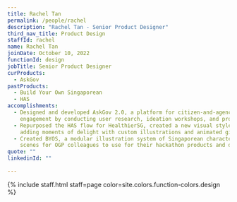 ```yaml
---
title: Rachel Tan
permalink: /people/rachel
description: "Rachel Tan - Senior Product Designer"
third_nav_title: Product Design
staffId: rachel
name: Rachel Tan
joinDate: October 10, 2022
functionId: design
jobTitle: Senior Product Designer
curProducts:
  - AskGov
pastProducts:
  - Build Your Own Singaporean
  - HAS
accomplishments:
  - Designed and developed AskGov 2.0, a platform for citizen-and-agency
    engagement by conducting user research, ideation workshops, and prototypes
  - Repurposed the HAS flow for HealthierSG, created a new visual style and
    adding moments of delight with custom illustrations and animated gifs
  - Created BYOS, a modular illustration system of Singaporean characters and
    scenes for OGP colleagues to use for their hackathon products and decks
quote: ""
linkedinId: ""

---
```


{% include staff.html staff=page color=site.colors.function-colors.design %}
